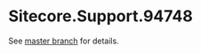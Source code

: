 # Sitecore.Support.94748

See [master branch](https://github.com/sitecoresupport/Sitecore.Support.94748) for details.